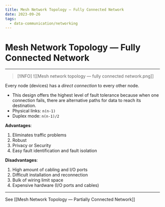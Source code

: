 ```yaml
---
title: Mesh Network Topology — Fully Connected Network
date: 2023-09-26
tags:
  - data-communication/networking
---
```


# Mesh Network Topology — Fully Connected Network

---

>[!INFO]
>![[Mesh network topology — fully connected network.png]]

Every node (devices) has a *direct connection* to every other node.

- This design offers the highest level of fault tolerance because when one connection fails, there are alternative paths for data to reach its destination.
- Physical links: `n(n-1)`
- Duplex mode: `n(n-1)/2`

**Advantages**:

1. Eliminates traffic problems
2. Robust
3. Privacy or Security
4. Easy fault identification and fault isolation

**Disadvantages**:

1. High amount of cabling and I/O ports
2. Difficult installation and reconnection
3. Bulk of wiring limit space
4. Expensive hardware (I/O ports and cables)

---

See [[Mesh Network Topology — Partially Connected Network]]

